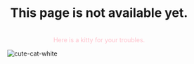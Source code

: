 <div align="center"><h1>This page is not available yet.</h1><br>
<span style="color:pink"> Here is a kitty for your troubles.</span>

</div>

<div align="center" style="width:200px; height:200px;">
  
![cute-cat-white](https://github.com/cattelia/cattelia.github.io/assets/16729225/324cfaa2-154e-4d38-93c0-444d9aa5e8bc)
  
</div>
